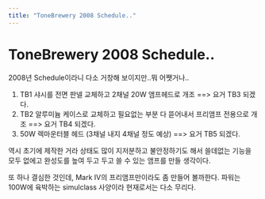 ```yaml
---
title: "ToneBrewery 2008 Schedule.."
---
```

# ToneBrewery 2008 Schedule..

2008년 Schedule이라니 다소 거창해 보이지만..뭐 어쨋거나..

1) TB1 샤시를 전면 판넬 교체하고 2채널 20W 앰프헤드로 개조 ==> 요거 TB3 되겠다.
2) TB2 알루미늄 케이스로 교체하고 필요없는 부분 다 뜯어내서 프리앰프 전용으로 개조 ==> 요거 TB4 되겠다.
3) 50W 렉마운터블 헤드 (3채널 내지 4채널 정도 예상) ==> 요거 TB5 되겠다.

역시 초기에 제작한 거라 상태도 많이 지저분하고 불안정하기도 해서 쓸데없는 기능을 모두 없에고 완성도를 높여 두고 두고 쓸 수 있는 앰프를 만들 생각이다.

또 하나 결심한 것인데, Mark IV의 프리앰프만이라도 좀 만들어 볼까한다. 파워는 100W에 육박하는 simulclass 사양이라 현재로서는 다소 무리다.



